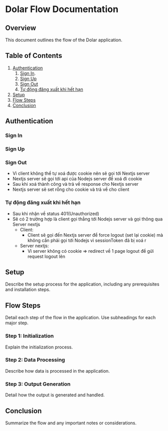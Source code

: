 # Dolar Flow Documentation

## Overview
This document outlines the flow of the Dolar application.

## Table of Contents

1. [Authentication](#authentication)
    1. [Sign In](#sign-in).
    2. [Sign Up](#sign-up)
    3. [Sign Out](#sign-out)
    4. [Tự động đăng xuất khi hết hạn](#tự-động-đăng-xuất-khi-hết-hạn)
2. [Setup](#setup)
3. [Flow Steps](#flow-steps)
4. [Conclusion](#conclusion)

## Authentication
### Sign In
### Sign Up
### Sign Out
- Vì client không thể tự xoá được cookie nên sẽ gọi tới Nextjs server
- Nextjs server sẽ gọi tới api của Nodejs server để xoá đi cookie
- Sau khi xoá thành công và trả về response cho Nextjs server
- Nextjs server sẽ set rỗng cho cookie và trả về cho client
### Tự động đăng xuất khi hết hạn
- Sau khi nhận về status 401(Unauthorized)
- Sẽ có 2 trường hợp là client gọi thẳng tới Nodejs server và gọi thông qua Server nextjs
    - Client:
        - Client sẽ gọi đến Nextjs server để force logout (set lại cookie) mà không cần phải gọi tới Nodejs vì sessionToken đã bị xoá r
    - Server nextjs:
        - Vì server không có cookie => redirect về 1 page logout để gửi request logout lên



## Setup
Describe the setup process for the application, including any prerequisites and installation steps.

## Flow Steps
Detail each step of the flow in the application. Use subheadings for each major step.

### Step 1: Initialization
Explain the initialization process.

### Step 2: Data Processing
Describe how data is processed in the application.

### Step 3: Output Generation
Detail how the output is generated and handled.

## Conclusion
Summarize the flow and any important notes or considerations.
